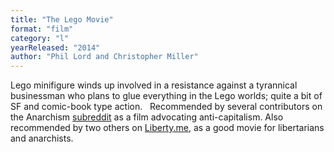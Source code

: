 ```yaml
---
title: "The Lego Movie"
format: "film"
category: "l"
yearReleased: "2014"
author: "Phil Lord and Christopher Miller"
---
```

Lego minifigure winds up involved in a resistance against  a tyrannical businessman who plans to glue everything in the Lego worlds; quite  a bit of SF and comic-book type action.
 
Recommended by several contributors on the Anarchism <a href="https://www.reddit.com/r/Anarchism/comments/2a2r93/can_we_compile_a_list_of_the_top_films_advocating/"> subreddit</a> as a film advocating anti-capitalism. Also recommended by two  others on <a href="https://liberty.me/discuss/t/good-movies-for-libertarians-and-anarchists/"> Liberty.me</a>, as a good movie for libertarians and anarchists.
 